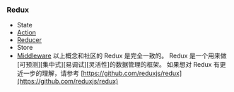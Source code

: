 ### Redux

-   State
-   [Action](action-cn.md)
-   [Reducer](reducer-cn.md)
-   Store
-   [Middleware](middleware-cn.md)
    以上概念和社区的 Redux 是完全一致的。
    Redux 是一个用来做[可预测][集中式][易调试][灵活性]的数据管理的框架。
    如果想对 Redux 有更近一步的理解，请参考 [https://github.com/reduxjs/redux](https://github.com/reduxjs/redux)
